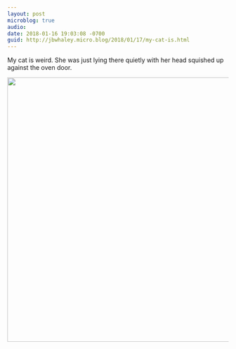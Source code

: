 ```yaml
---
layout: post
microblog: true
audio: 
date: 2018-01-16 19:03:08 -0700
guid: http://jbwhaley.micro.blog/2018/01/17/my-cat-is.html
---
```

My cat is weird. She was just lying there quietly with her head squished up against the oven door.

<img src="http://www.jarrodwhaley.com/uploads/2018/dcb320cb36.jpg" width="600" height="600" />
